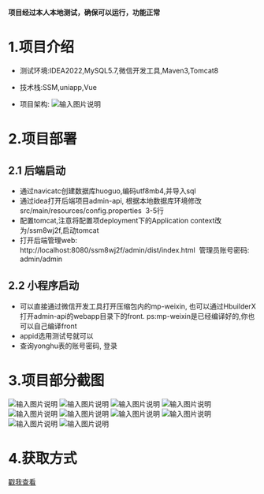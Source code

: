 **项目经过本人本地测试，确保可以运行，功能正常**
# 1.项目介绍

- 测试环境:IDEA2022,MySQL5.7,微信开发工具,Maven3,Tomcat8

- 技术栈:SSM,uniapp,Vue

- 项目架构:
![输入图片说明](9.png)

# 2.项目部署
## 2.1 后端启动
- 通过navicatc创建数据库huoguo,编码utf8mb4,并导入sql
- 通过idea打开后端项目admin-api, 根据本地数据库环境修改 src/main/resources/config.properties  3-5行
- 配置tomcat,注意将配置项deployment下的Application context改为/ssm8wj2f,启动tomcat
- 打开后端管理web:  http://localhost:8080/ssm8wj2f/admin/dist/index.html  管理员账号密码: admin/admin
## 2.2 小程序启动
- 可以直接通过微信开发工具打开压缩包内的mp-weixin, 也可以通过HbuilderX打开admin-api的webapp目录下的front. ps:mp-weixin是已经编译好的,你也可以自己编译front
- appid选用测试号就可以
- 查询yonghu表的账号密码, 登录
# 3.项目部分截图
![输入图片说明](1.png)
![输入图片说明](2.png)
![输入图片说明](3.png)
![输入图片说明](4.png)
![输入图片说明](5.png)
![输入图片说明](6.png)
![输入图片说明](7-1.png)
![输入图片说明](7-2.png)
![输入图片说明](7-3.png)
![输入图片说明](8.png)

# 4.获取方式
[戳我查看](https://gitee.com/aven999/mall)     
         



